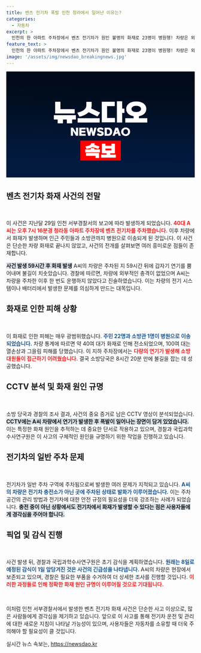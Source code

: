 ```yaml
---
title: 벤츠 전기차 폭발 인천 청라에서 일어난 이유는?
categories:
  - 자동차
excerpt: >
  인천의 한 아파트 주차장에서 벤츠 전기차가 원인 불명의 화재로 23명이 병원행! 차량은 외부 충격 없이 폭발하며 불길이 치솟아, 과연 전기차의 안전성은? 진실을 파헤친다!
feature_text: >
  인천의 한 아파트 주차장에서 벤츠 전기차가 원인 불명의 화재로 23명이 병원행! 차량은 외부 충격 없이 폭발하며 불길이 치솟아, 과연 전기차의 안전성은? 진실을 파헤친다!
image: '/assets/img/newsdao_breakingnews.jpg'
---
```


<p><img src="/assets/img/newsdao_breakingnews.jpg" alt="implanttips 속보" /></p>

<h2 data-ke-size="size26">벤츠 전기차 화재 사건의 전말</h2>

<p data-ke-size="size16">&nbsp;</p>

<p>이 사건은 지난달 29일 인천 서부경찰서의 보고에 따라 발생하게 되었습니다. <b><span style="color: #ee2323;">40대 A씨는 오후 7시 16분경 청라동 아파트 주차장에 벤츠 전기차를 주차했습니다.</span></b> 이후 차량에서 화재가 발생하며 인근 주민들과 소방관까지 병원으로 이송되게 된 것입니다. 이 사건은 단순한 차량 화재로 끝나지 않았고, 사건의 전개를 살펴보면 여러 흥미로운 점들이 존재합니다. </p>

<p><b><span style="background-color: #21538527;">사건 발생 59시간 후 화재 발생</span></b> A씨의 차량은 주차된 지 59시간 뒤에 갑자기 연기를 뿜어내며 불길이 치솟았습니다. 경찰에 따르면, 차량에 외부적인 충격이 없었으며 A씨는 차량을 주차한 이후 한 번도 운행하지 않았다고 진술하였습니다. 이는 차량의 전기 시스템이나 배터리에서 발생한 문제를 의심하게 만드는 대목입니다.</p>

<h2 data-ke-size="size26">화재로 인한 피해 상황</h2>

<p data-ke-size="size16">&nbsp;</p>

<p>이 화재로 인한 피해는 매우 광범위했습니다. <b><span style="color: #1a5490;">주민 22명과 소방관 1명이 병원으로 이송되었습니다.</span></b> 차량 통계에 따르면 약 40여 대가 화재로 인해 전소되었으며, 100여 대는 열손상과 그을림 피해를 당했습니다. 이 지하 주차장에서는 <b><span style="color: #ee2323;">다량의 연기가 발생해 소방대원들이 접근하기 어려웠습니다.</span></b> 결국 소방당국은 8시간 20분 만에 불길을 잡는 데 성공했습니다.</p>

<h2 data-ke-size="size26">CCTV 분석 및 화재 원인 규명</h2>

<p data-ke-size="size16">&nbsp;</p>

<p>소방 당국과 경찰의 조사 결과, 사건의 중요 증거로 남은 CCTV 영상이 분석되었습니다. <b><span style="background-color: #21538527;">CCTV에는 A씨 차량에서 연기가 발생한 후 폭발이 일어나는 장면이 담겨 있었습니다.</span></b> 이는 특정한 화재 원인을 추적하는 데 중요한 단서로 작용하고 있으며, 경찰과 국립과학수사연구원은 이 사고의 구체적인 원인을 규명하기 위한 작업을 진행하고 있습니다.</p>

<h2 data-ke-size="size26">전기차의 일반 주차 문제</h2>

<p data-ke-size="size16">&nbsp;</p>

<p>전기차가 일반 주차 구역에 주차됨으로써 발생한 여러 문제가 지적되고 있습니다. <b><span style="color: #1a5490;">A씨의 차량은 전기차 충전소가 아닌 곳에 주차된 상태로 발화가 이루어졌습니다.</span></b> 이는 주차 공간의 관리 방법과 전기차에 대한 안전 규정의 필요성을 더욱 강조하는 사례가 되었습니다. <b><span style="background-color: #21538527;">충전 중이 아닌 상황에서도 전기차에서 화재가 발생할 수 있다는 점은 사용자들에게 경각심을 주어야 합니다.</span></b></p>

<h2 data-ke-size="size26">픽업 및 감식 진행</h2>

<p data-ke-size="size16">&nbsp;</p>

<p>사건 발생 뒤, 경찰과 국립과학수사연구원은 초기 감식을 계획하였습니다. <b><span style="color: #1a5490;">원래는 8일로 예정된 감식이 1일 앞당겨진 것은 사건의 긴급성을 나타냅니다.</span></b> A씨의 차량은 현장에서 보존되고 있으며, 경찰은 필요한 부품을 수거하여 더 상세한 조사를 진행할 것입니다. <b><span style="color: #ee2323;">이러한 과정들로 인해 정확한 화재 원인 규명이 이루어질 것으로 기대됩니다.</span></b></p>

<p data-ke-size="size16">&nbsp;</p>

<p>이처럼 인천 서부경찰서에서 발생한 벤츠 전기차 화재 사건은 단순한 사고 이상으로, 많은 사람들에게 경각심을 제기하고 있습니다. 앞으로 이 사고를 통해 전기차 운전 및 관리에 대한 새로운 지침이 나타날 가능성이 있으며, 사용자들은 자동차를 소유할 때 더욱 주의해야 할 필요성이 클 것입니다. </p>
실시간 뉴스 속보는, <a href="https://newsdao.kr" rel="dofollow">https://newsdao.kr</a>


